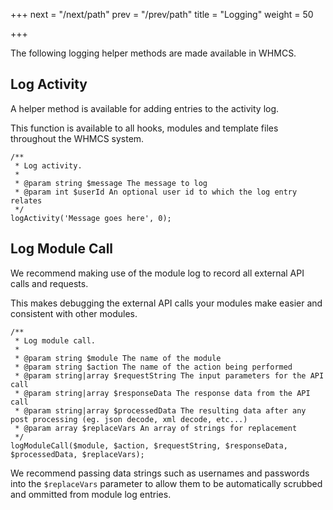 +++
next = "/next/path"
prev = "/prev/path"
title = "Logging"
weight = 50

+++

The following logging helper methods are made available in WHMCS.

## Log Activity

A helper method is available for adding entries to the activity log.

This function is available to all hooks, modules and template files throughout the WHMCS system.

```
/**
 * Log activity.
 *
 * @param string $message The message to log
 * @param int $userId An optional user id to which the log entry relates
 */
logActivity('Message goes here', 0);
```

## Log Module Call

We recommend making use of the module log to record all external API calls and requests.

This makes debugging the external API calls your modules make easier and consistent with other modules.

```
/**
 * Log module call.
 *
 * @param string $module The name of the module
 * @param string $action The name of the action being performed
 * @param string|array $requestString The input parameters for the API call
 * @param string|array $responseData The response data from the API call
 * @param string|array $processedData The resulting data after any post processing (eg. json decode, xml decode, etc...)
 * @param array $replaceVars An array of strings for replacement
 */
logModuleCall($module, $action, $requestString, $responseData, $processedData, $replaceVars);
```

We recommend passing data strings such as usernames and passwords into the `$replaceVars` parameter to allow them to be automatically scrubbed and ommitted from module log entries.
